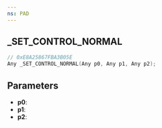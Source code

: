 ```yaml
---
ns: PAD
---
```

## _SET_CONTROL_NORMAL

```c
// 0xE8A25867FBA3B05E
Any _SET_CONTROL_NORMAL(Any p0, Any p1, Any p2);
```

## Parameters
* **p0**:
* **p1**:
* **p2**:
